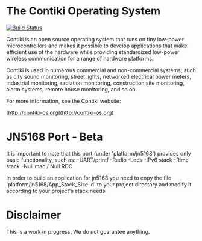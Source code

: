 The Contiki Operating System
============================

[![Build Status](https://secure.travis-ci.org/contiki-os/contiki.png)](http://travis-ci.org/contiki-os/contiki)

Contiki is an open source operating system that runs on tiny low-power
microcontrollers and makes it possible to develop applications that
make efficient use of the hardware while providing standardized
low-power wireless communication for a range of hardware platforms.

Contiki is used in numerous commercial and non-commercial systems,
such as city sound monitoring, street lights, networked electrical
power meters, industrial monitoring, radiation monitoring,
construction site monitoring, alarm systems, remote house monitoring,
and so on.

For more information, see the Contiki website:

[http://contiki-os.org](http://contiki-os.org)

JN5168 Port - Beta
==================

It is important to note that this port (under 'platform/jn5168') provides
only basic functionality, such as:
-UART/printf
-Radio
-Leds
-IPv6 stack 
-Rime stack
-Null mac / Null RDC

In order to build an application for jn5168 you need to copy the file 
'platform/jn5168/App_Stack_Size.ld' to your project directory and 
modify it according to your project's stack needs.

Disclaimer 
==========
This is a work in progress. We do not guarantee anything. 
